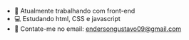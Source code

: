 
- 💼 Atualmente trabalhando com front-end
- 💻 Estudando html, CSS e javascript
- 📨 Contate-me no email: endersongustavo09@gmail.com
